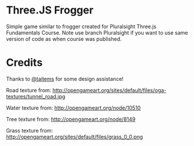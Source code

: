 # Three.JS Frogger #

Simple game similar to frogger created for Pluralsight Three.js Fundamentals Course. Note use branch Pluralsight if you want to use same version of code as when course was published.

# Credits #

Thanks to [@taitems](www.twitter.com/taitems) for some design assistance!

Road texture from: http://opengameart.org/sites/default/files/oga-textures/tunnel_road.jpg

Water texture from: http://opengameart.org/node/10510

Tree texture from: http://opengameart.org/node/8149

Grass texture from: http://opengameart.org/sites/default/files/grass_0_0.png
